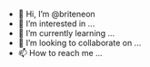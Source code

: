 - 👋 Hi, I’m @briteneon
- 👀 I’m interested in ...
- 🌱 I’m currently learning ...
- 💞️ I’m looking to collaborate on ...
- 📫 How to reach me ...

<!---
briteneon/briteneon is a ✨ special ✨ repository because its `README.md` (this file) appears on your GitHub profile.
You can click the Preview link to take a look at your changes.
--->

